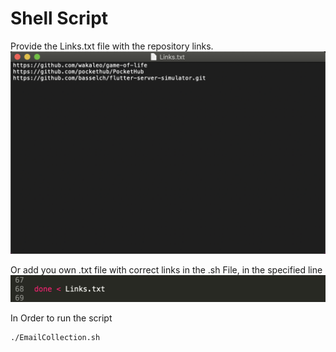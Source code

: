 # Shell Script

Provide the Links.txt file with the repository links.
![Links File](img/links.png)

Or add you own .txt file with correct links in the .sh File, in the specified line
![Links File](img/fileLink.png)

In Order to run the script

```bash
./EmailCollection.sh
```
